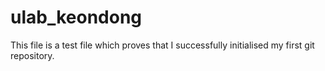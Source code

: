 # ulab_keondong
This file is a test file which proves that I successfully initialised my first git repository.
